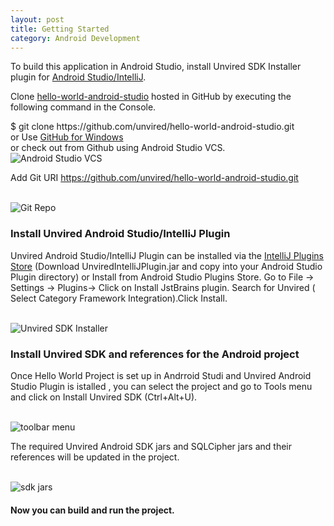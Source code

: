 ```yaml
---
layout: post
title: Getting Started
category: Android Development
---
```


To build this application in Android Studio, install Unvired SDK Installer plugin for <a href="https://plugins.jetbrains.com/plugin/7697?pr=androidstudio"> Android Studio/IntelliJ</a>.

<p>
Clone <a href="https://github.com/unvired/hello-world-android-studio">hello-world-android-studio</a> hosted in GitHub by executing the following command in the Console.

<div class="message">
	$ git clone https://github.com/unvired/hello-world-android-studio.git <br>
	or Use <a href="https://windows.github.com/">GitHub for Windows</a><br>
	or check out from Github using Android Studio VCS.
</div>

<img class="centered" src="{{ site.baseurl }}public/androidstudio/github.png" alt="Android Studio VCS">

Add Git URI <a href="https://github.com/unvired/hello-world-android-studio.git">https://github.com/unvired/hello-world-android-studio.git</a><br><br>

<img class="centered" src="{{ site.baseurl }}public/androidstudio/gitrepo.png" alt="Git Repo">


<h3>Install Unvired Android Studio/IntelliJ Plugin</h3>

 Unvired Android Studio/IntelliJ Plugin can be installed via the <a href="https://plugins.jetbrains.com/plugin/7697?pr=androidstudio">IntelliJ Plugins Store</a>  (Download UnviredIntelliJPlugin.jar and copy into your Android Studio Plugin directory) or Install from Android Studio Plugins Store. Go to File -> Settings -> Plugins-> Click on Install JstBrains plugin. Search for Unvired ( Select Category Framework Integration).Click Install.<br><br>

<img class="centered" src="{{ site.baseurl }}public/androidstudio/unviredsdkinstaller.png" alt="Unvired SDK Installer">
</p>

<p>
<h3>Install Unvired SDK and references for the Android project</h3>
  
Once Hello World Project is set up in Andrroid Studi and Unvired Android Studio Plugin is istalled , you can select the project and go to Tools menu and click on Install Unvired SDK (Ctrl+Alt+U).<br><br>
   
<img class="centered" src="{{ site.baseurl }}public/androidstudio/addsdk.png" alt="toolbar menu"><br/>

The required Unvired Android SDK jars and SQLCipher jars and their references will be updated in the project.<br/><br/>

<img class="centered" src="{{ site.baseurl }}public/androidstudio/unviedsdkjars.png" alt="sdk jars">

</p>

<h4>Now you can build and run the project.</h4>
